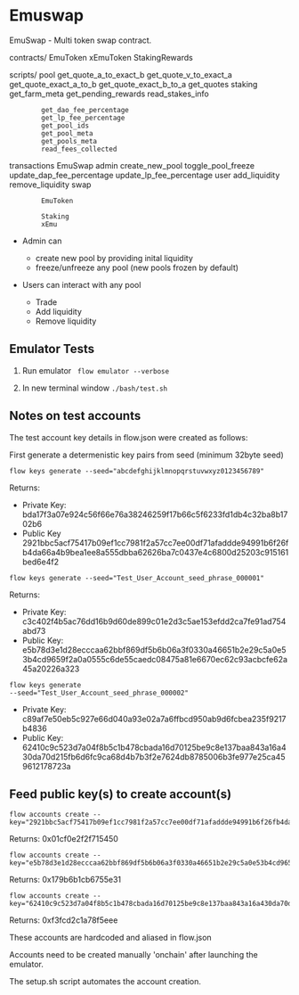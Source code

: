# Emuswap

EmuSwap - Multi token swap contract.

contracts/
            EmuToken
            xEmuToken
            StakingRewards

scripts/
            pool
                        get_quote_a_to_exact_b
                        get_quote_v_to_exact_a
                        get_quote_exact_a_to_b
                        get_quote_exact_b_to_a
                        get_quotes
            staking
                        get_farm_meta
                        get_pending_rewards
                        read_stakes_info

            get_dao_fee_percentage
            get_lp_fee_percentage
            get_pool_ids
            get_pool_meta
            get_pools_meta
            read_fees_collected

transactions
            EmuSwap
                        admin
                                        create_new_pool
                                        toggle_pool_freeze
                                        update_dap_fee_percentage
                                        update_lp_fee_percentage
                        user
                                        add_liquidity
                                        remove_liquidity
                                        swap

            EmuToken

            Staking
            xEmu
- Admin can 
    - create new pool by providing inital liquidity
    - freeze/unfreeze any pool (new pools frozen by default) 

- Users can interact with any pool
    - Trade
    - Add liquidity
    - Remove liquidity

## Emulator Tests

1. Run emulator ``` flow emulator --verbose```

2. In new terminal window ```./bash/test.sh```

## Notes on test accounts 

The test account key details in flow.json were created as follows:

First generate a determenistic key pairs from seed (minimum 32byte seed)

```
flow keys generate --seed="abcdefghijklmnopqrstuvwxyz0123456789"
```

Returns:
- Private Key:  	                
bda17f3a07e924c56f66e76a38246259f17b66c5f6233fd1db4c32ba8b1702b6
- Public Key 	 2921bbc5acf75417b09ef1cc7981f2a57cc7ee00df71afaddde94991b6f26fb4da66a4b9bea1ee8a555dbba62626ba7c0437e4c6800d25203c915161bed6e4f2

```
flow keys generate --seed="Test_User_Account_seed_phrase_000001"
```

Returns:
- Private Key: 	 
    c3c402f4b5ac76dd16b9d60de899c01e2d3c5ae153efdd2ca7fe91ad754abd73
- Public Key:	        e5b78d3e1d28ecccaa62bbf869df5b6b06a3f0330a46651b2e29c5a0e53b4cd9659f2a0a0555c6de55caedc08475a81e6670ec62c93acbcfe62a45a20226a323

```
flow keys generate 
--seed="Test_User_Account_seed_phrase_000002"
```

- Private Key: c89af7e50eb5c927e66d040a93e02a7a6ffbcd950ab9d6fcbea235f9217b4836
- Public Key:	 62410c9c523d7a04f8b5c1b478cbada16d70125be9c8e137baa843a16a430da70d215fb6d6fc9ca68d4b7b3f2e7624db8785006b3fe977e25ca459612178723a


## Feed public key(s) to create account(s)

```
flow accounts create --key="2921bbc5acf75417b09ef1cc7981f2a57cc7ee00df71afaddde94991b6f26fb4da66a4b9bea1ee8a555dbba62626ba7c0437e4c6800d25203c915161bed6e4f2"
```

Returns: 0x01cf0e2f2f715450

```
flow accounts create --key="e5b78d3e1d28ecccaa62bbf869df5b6b06a3f0330a46651b2e29c5a0e53b4cd9659f2a0a0555c6de55caedc08475a81e6670ec62c93acbcfe62a45a20226a323"
```

Returns: 0x179b6b1cb6755e31

```
flow accounts create --key="62410c9c523d7a04f8b5c1b478cbada16d70125be9c8e137baa843a16a430da70d215fb6d6fc9ca68d4b7b3f2e7624db8785006b3fe977e25ca459612178723a"
```

Returns: 0xf3fcd2c1a78f5eee


These accounts are hardcoded and aliased in flow.json 

Accounts need to be created manually 'onchain' after launching the emulator.

The setup.sh script automates the account creation.

